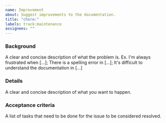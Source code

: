 ```yaml
---
name: Improvement
about: Suggest improvements to the documentation.
title: "chore:"
labels: track:maintenance
assignees: ""
---
```


### Background

A clear and concise description of what the problem is. Ex. I'm always frustrated when [...]; There is a spelling error in [...]; It's difficult to understand the documentation in [...]

### Details

A clear and concise description of what you want to happen.

### Acceptance criteria

A list of tasks that need to be done for the issue to be considered resolved.
